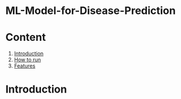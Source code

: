# ML-Model-for-Disease-Prediction
# Content
1. [Introduction](#Introduction)
2. [How to run](#How-to-run)
3. [Features](#Features)

# Introduction
